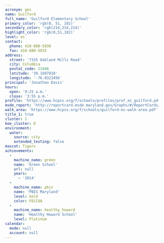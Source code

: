 ```yaml
---
acronym: ges
name: Guilford
full_name: 'Guilford Elementary School'
primary_color: 'rgb(0, 51, 102)'
secondary_color: 'rgb(214,214,214)'
highlight_color: 'rgb(0,51,102)'
level: es
contact:
  phone: 410-880-5930
  fax: 410-880-5935
address:
  street: '7335 Oakland Mills Road'
  city: Columbia
  postal_code: 21046
  latitude: '39.1697818'
  longitude: '-76.8321456'
principal: 'Jonathan Davis'
hours:
  open: '9:25 a.m.'
  close: '3:55 p.m.'
profile: 'https://www.hcpss.org/f/schools/profiles/prof_es_guilford.pdf'
msde_report: 'http://reportcard.msde.maryland.gov/Graphs/#/ReportCards/ReportCardSchool/1//1/13/0602/'
walk_area: 'https://www.hcpss.org/f/schools/guilford-es-walk-area.pdf'
title_1: true
cluster: 1
boe_cluster: D
environment:
  water:
    source: city
    extended_testing: false
mascot: Tigers
achievements:
  -
    machine_name: green
    name: 'Green School'
    url: null
    years:
      - '2014'
  -
    machine_name: pbis
    name: 'PBIS Maryland'
    level: Gold
    color: FECC6A
  -
    machine_name: healthy_howard
    name: 'Healthy Howard School'
    level: Platinum
calendar:
  mode: null
  account: null
---
```

